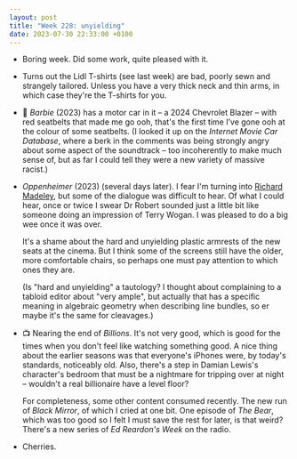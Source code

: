 ```yaml
---
layout: post
title: "Week 228: unyielding"
date: 2023-07-30 22:33:00 +0100
---
```


- Boring week. Did some work, quite pleased with it.

- Turns out the Lidl T-shirts (see last week) are bad, poorly sewn and strangely tailored. Unless you have a very thick neck and thin arms, in which case they're the T-shirts for you.

- 🎦 <cite>Barbie</cite> (2023) has a motor car in it – a 2024 Chevrolet Blazer – with red seatbelts that made me go ooh, that's the first time I’ve gone ooh at the colour of some seatbelts. (I looked it up on the _Internet Movie Car Database_, where a berk in the comments was being strongly angry about some aspect of the soundtrack – too incoherently to make much sense of, but as far I could tell they were a new variety of massive racist.)

- <cite>Oppenheimer</cite> (2023) (several days later).
  I fear I'm turning into [Richard Madeley](https://www.radiotimes.com/tv/drama/tv-sound-problems-drama-dialogue/ "mumblegate"), but some of the dialogue was difficult to hear. Of what I could hear, once or twice I swear Dr Robert sounded just a little bit like someone doing an impression of Terry Wogan. I was pleased to do a big wee once it was over.

  It's a shame about the hard and unyielding plastic armrests of the new seats at the cinema. But I think some of the screens still have the older, more comfortable chairs, so perhaps one must pay attention to which ones they are.

  (Is "hard and unyielding" a tautology? I thought about complaining to a tabloid editor about "very ample", but actually that has a specific meaning in algebraic geometry when describing line bundles, so er maybe it's the same for cleavages.)

- 📺 Nearing the end of <cite>Billions</cite>. It's not very good, which is good for the times when you don't feel like watching something good. A nice thing about the earlier seasons was that everyone's iPhones were, by today's standards, noticeably old. Also, there's a step in Damian Lewis's character's bedroom that must be a nightmare for tripping over at night – wouldn't a real billionaire have a level floor?

  For completeness, some other content consumed recently. The new run of <cite>Black Mirror</cite>, of which I cried at one bit. One episode of <cite>The Bear</cite>, which was too good so I felt I must save the rest for later, is that weird? There's a new series of <cite>Ed Reardon's Week</cite> on the radio.

- Cherries.
